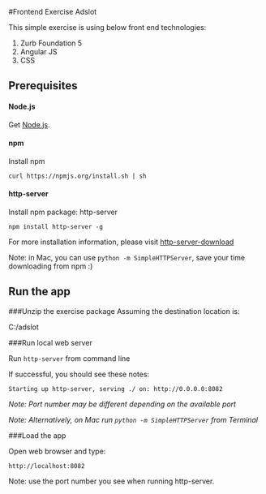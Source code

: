 #Frontend Exercise Adslot

This simple exercise is using below front end technologies:

1. Zurb Foundation 5
2. Angular JS
3. CSS



## Prerequisites

#### Node.js

Get [Node.js][node-download].

#### npm
Install npm

`curl https://npmjs.org/install.sh | sh`

#### http-server

Install npm package: http-server

`npm install http-server -g`

For more installation information, please visit [http-server-download]

Note: in Mac, you can use `python -m SimpleHTTPServer`, save your time downloading from npm :)

## Run the app

###Unzip the exercise package
Assuming the destination location is:

C:/adslot

###Run local web server

Run `http-server` from command line

If successful, you should see these notes:

`Starting up http-server, serving ./ on: http://0.0.0.0:8082`

_Note: Port number may be different depending on the available port_

_Note: Alternatively, on Mac run `python -m SimpleHTTPServer` from Terminal_


###Load the app

Open web browser and type:

`http://localhost:8082`

Note: use the port number you see when running http-server.

[node-download]: http://nodejs.org/download/
[http-server-download]: https://www.npmjs.org/package/http-server

